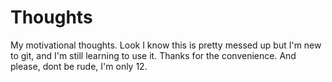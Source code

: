 # Thoughts
My motivational thoughts.
  Look I know this is pretty messed up but I'm new to git, and I'm still learning to use it. Thanks for the convenience. And please, dont be rude, I'm only 12.  
